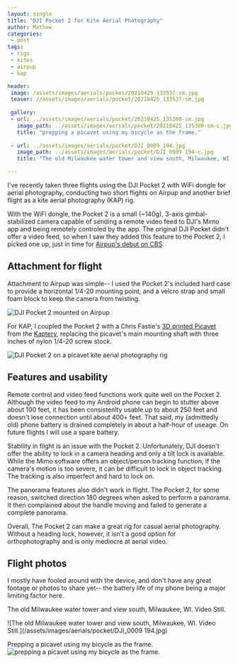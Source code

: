 ```yaml
---
layout: single
title: "DJI Pocket 2 for Kite Aerial Photography"
author: Mathew
categories: 
 - post
tags:
 - rigs
 - kites
 - airpup
 - kap

header: 
 image: /assets/images/aerials/pocket/20210425_133537-sm.jpg
 teaser: //assets/images/aerials/pocket/20210425_133537-sm.jpg
 
 gallery:
 - url: ../assets/images/aerials/pocket/20210425_135300-sm.jpg
   image_path: ../assets/images/aerials/pocket/20210425_135300-sm-c.jpg
   title: "prepping a picavet using my bicycle as the frame."
   
 - url: ../assets/images/aerials/pocket/DJI_0009 194.jpg
   image_path: ../assets/images/aerials/pocket/DJI_0009 194-c.jpg
   title: "The old Milwaukee water tower and view south, Milwaukee, WI. Video Still."

---
```

I've recently taken three flights using the DJI Pocket 2 with WiFi dongle for aerial photography, conducting two short flights on Airpup and another brief flight as a kite aerial photography (KAP) rig. 

With the WiFi dongle, the Pocket 2 is a small (~140g), 3-axis gimbal-stabilized camera capable of sending a remote video feed to DJI's Mimo app and being remotely controled by the app. The original DJI Pocket didn't offer a video feed, so when I saw they added this feature to the Pocket 2, I picked one up, just in time for [Airpup's debut on CBS](/post/airpup-on-cbs/).

## Attachment for flight

Attachment to Airpup was simple-- I used the Pocket 2's included hard case to provide a horizontal 1/4-20 mounting point, and a velcro strap and small foam block to keep the camera from twisting. 

![DJI Pocket 2 mounted on Airpup](/assets/images/airpup/pocket2airpup.jpg)

For KAP, I coupled the Pocket 2 with a Chris Fastie's [3D printed Picavet](https://www.thingiverse.com/thing:281677) from the [Kaptery](http://kaptery.com/product/picavet-kit), replacing the picavet's main mounting shaft with three inches of nylon 1/4-20 screw stock. 

![DJI Pocket 2 on a picavet kite aerial photography rig](/assets/images/rigs/pocketpicavet.jpg)

## Features and usability

Remote control and video feed functions work quite well on the Pocket 2. Although the video feed to my Android phone can begin to stutter above about 100 feet, it has been consistenlty usable up to about 250 feet and doesn't lose connection until about 400+ feet. That said, my (admittedly old) phone battery is drained completely in about a half-hour of useage. On future flights I will use a spare battery.

Stability in flight is an issue with the Pocket 2. Unfortunately, DJI doesn't offer the ability to lock in a camera heading and only a tilt lock is available. While the Mimo software offers an object/person tracking function, if the camera's motion is too severe, it can be difficult to lock in object tracking. The tracking is also imperfect and hard to lock on. 

The panorama features also didn't work in flight. The Pocket 2, for some reason, switched direction 180 degrees when asked to perform a panorama. It then complained about the handle moving and failed to generate a complete panorama. 

Overall, The Pocket 2 can make a great rig for casual aerial photography. Without a heading lock, however, it isn't a good option for orthophotography and is only mediocre at aerial video.

## Flight photos

I mostly have fooled around with the device, and don't have any great footage or photos to share yet-- the battery life of my phone being a major limiting factor here. 

The old Milwaukee water tower and view south, Milwaukee, WI. Video Still.

![The old Milwaukee water tower and view south, Milwaukee, WI. Video Still.](/assets/images/aerials/pocket/DJI_0009 194.jpg)

Prepping a picavet using my bicycle as the frame.
![prepping a picavet using my bicycle as the frame.](/assets/images/aerials/pocket/20210425_135300-sm.jpg)